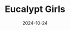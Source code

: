 ---
title: Eucalypt Girls
fulltitle: Eucalypt Girls
date: 2024-10-24
tags:
- 2024
characters:
- cobian
- tzipora
categories: []
keywords:
- 2024
rgb: 130, 150, 91
url: /stories/eucalypt-girls/
image: /images/fullres/eucalypt-girls.jpg
caption: Eucalypt girls.
---